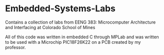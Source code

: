 # Embedded-Systems-Labs
Contains a collection of labs from EENG 383: Microcomputer Architecture and Interfacing at Colorado School of Mines

All of this code was written in embedded C through MPLab and was written to be used with a Microchip PIC18F26K22 on a PCB created by my professor. 
